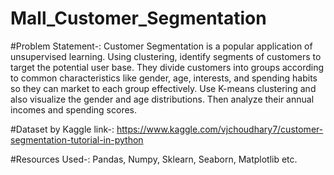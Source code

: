 # Mall_Customer_Segmentation

#Problem Statement-:
Customer Segmentation is a popular application of unsupervised learning. Using clustering, identify segments of customers to target the potential user base. They divide customers into groups according to common characteristics like gender, age, interests, and spending habits so they can market to each group effectively. Use K-means clustering and also visualize the gender and age distributions. Then analyze their annual incomes and spending scores.

#Dataset by Kaggle link-: https://www.kaggle.com/vjchoudhary7/customer-segmentation-tutorial-in-python

#Resources Used-: Pandas, Numpy, Sklearn, Seaborn, Matplotlib etc.
